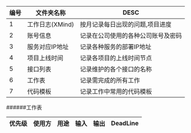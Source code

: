 |编号|   文件夹名称  |               DESC               |
|----|---------------|----------------------------------|
| 1  |工作日志(XMind)|按月记录每日出现的问题,项目进度   |
| 2  |账号信息       |记录在公司使用的各种公司账号及密码|
| 3  |服务对应IP地址 |记录各种服务的部署IP地址          |
| 4  |项目上线时间   |记录各项目的上线时间节点          |
| 5  |接口列表       |记录维护的各个接口的名称          |
| 6  |工作表         |记录需完成的所有工作              |
| 7  |代码模板       |记录工作中常用的代码模板          |

######工作表

|优先级|使用方|   用途 |输入|输出|DeadLine|
|------|------|--------|----|----|--------|
